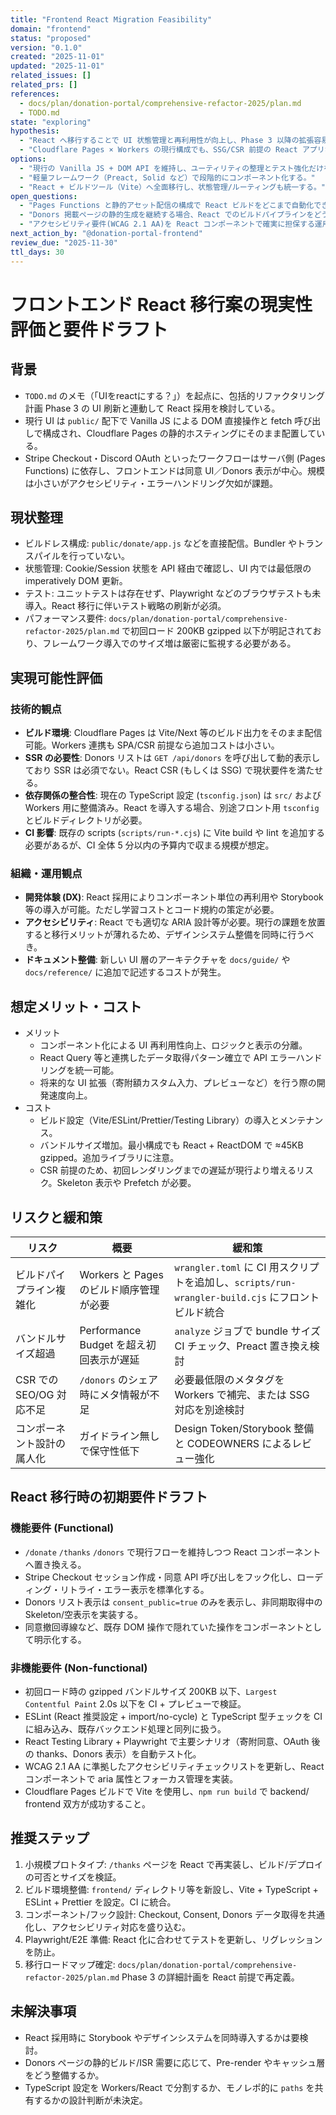 ```yaml
---
title: "Frontend React Migration Feasibility"
domain: "frontend"
status: "proposed"
version: "0.1.0"
created: "2025-11-01"
updated: "2025-11-01"
related_issues: []
related_prs: []
references:
  - docs/plan/donation-portal/comprehensive-refactor-2025/plan.md
  - TODO.md
state: "exploring"
hypothesis:
  - "React へ移行することで UI 状態管理と再利用性が向上し、Phase 3 以降の拡張容易性を高められる。"
  - "Cloudflare Pages × Workers の現行構成でも、SSG/CSR 前提の React アプリならビルド体制を維持できる。"
options:
  - "現行の Vanilla JS + DOM API を維持し、ユーティリティの整理とテスト強化だけを行う。"
  - "軽量フレームワーク（Preact, Solid など）で段階的にコンポーネント化する。"
  - "React + ビルドツール（Vite）へ全面移行し、状態管理/ルーティングも統一する。"
open_questions:
  - "Pages Functions と静的アセット配信の構成で React ビルドをどこまで自動化できるか。"
  - "Donors 掲載ページの静的生成を継続する場合、React でのビルドパイプラインをどう分割するか。"
  - "アクセシビリティ要件(WCAG 2.1 AA)を React コンポーネントで確実に担保する運用は何か。"
next_action_by: "@donation-portal-frontend"
review_due: "2025-11-30"
ttl_days: 30
---
```


# フロントエンド React 移行案の現実性評価と要件ドラフト

## 背景
- `TODO.md` のメモ（「UIをreactにする？」）を起点に、包括的リファクタリング計画 Phase 3 の UI 刷新と連動して React 採用を検討している。
- 現行 UI は `public/` 配下で Vanilla JS による DOM 直接操作と fetch 呼び出しで構成され、Cloudflare Pages の静的ホスティングにそのまま配置している。
- Stripe Checkout・Discord OAuth といったワークフローはサーバ側 (Pages Functions) に依存し、フロントエンドは同意 UI／Donors 表示が中心。規模は小さいがアクセシビリティ・エラーハンドリング欠如が課題。

## 現状整理
- ビルドレス構成: `public/donate/app.js` などを直接配信。Bundler やトランスパイルを行っていない。
- 状態管理: Cookie/Session 状態を API 経由で確認し、UI 内では最低限の imperatively DOM 更新。
- テスト: ユニットテストは存在せず、Playwright などのブラウザテストも未導入。React 移行に伴いテスト戦略の刷新が必須。
- パフォーマンス要件: `docs/plan/donation-portal/comprehensive-refactor-2025/plan.md` で初回ロード 200KB gzipped 以下が明記されており、フレームワーク導入でのサイズ増は厳密に監視する必要がある。

## 実現可能性評価
### 技術的観点
- **ビルド環境**: Cloudflare Pages は Vite/Next 等のビルド出力をそのまま配信可能。Workers 連携も SPA/CSR 前提なら追加コストは小さい。
- **SSR の必要性**: Donors リストは `GET /api/donors` を呼び出して動的表示しており SSR は必須でない。React CSR (もしくは SSG) で現状要件を満たせる。
- **依存関係の整合性**: 現在の TypeScript 設定 (`tsconfig.json`) は `src/` および Workers 用に整備済み。React を導入する場合、別途フロント用 `tsconfig` とビルドディレクトリが必要。
- **CI 影響**: 既存の scripts (`scripts/run-*.cjs`) に Vite build や lint を追加する必要があるが、CI 全体 5 分以内の予算内で収まる規模が想定。

### 組織・運用観点
- **開発体験 (DX)**: React 採用によりコンポーネント単位の再利用や Storybook 等の導入が可能。ただし学習コストとコード規約の策定が必要。
- **アクセシビリティ**: React でも適切な ARIA 設計等が必要。現行の課題を放置すると移行メリットが薄れるため、デザインシステム整備を同時に行うべき。
- **ドキュメント整備**: 新しい UI 層のアーキテクチャを `docs/guide/` や `docs/reference/` に追加で記述するコストが発生。

## 想定メリット・コスト
- メリット
  - コンポーネント化による UI 再利用性向上、ロジックと表示の分離。
  - React Query 等と連携したデータ取得パターン確立で API エラーハンドリングを統一可能。
  - 将来的な UI 拡張（寄附額カスタム入力、プレビューなど）を行う際の開発速度向上。
- コスト
  - ビルド設定（Vite/ESLint/Prettier/Testing Library）の導入とメンテナンス。
  - バンドルサイズ増加。最小構成でも React + ReactDOM で ≈45KB gzipped。追加ライブラリに注意。
  - CSR 前提のため、初回レンダリングまでの遅延が現行より増えるリスク。Skeleton 表示や Prefetch が必要。

## リスクと緩和策
| リスク | 概要 | 緩和策 |
| --- | --- | --- |
| ビルドパイプライン複雑化 | Workers と Pages のビルド順序管理が必要 | `wrangler.toml` に CI 用スクリプトを追加し、`scripts/run-wrangler-build.cjs` にフロントビルド統合 |
| バンドルサイズ超過 | Performance Budget を超え初回表示が遅延 | `analyze` ジョブで bundle サイズ CI チェック、Preact 置き換え検討 |
| CSR での SEO/OG 対応不足 | `/donors` のシェア時にメタ情報が不足 | 必要最低限のメタタグを Workers で補完、または SSG 対応を別途検討 |
| コンポーネント設計の属人化 | ガイドライン無しで保守性低下 | Design Token/Storybook 整備と CODEOWNERS によるレビュー強化 |

## React 移行時の初期要件ドラフト
### 機能要件 (Functional)
- `/donate` `/thanks` `/donors` で現行フローを維持しつつ React コンポーネントへ置き換える。
- Stripe Checkout セッション作成・同意 API 呼び出しをフック化し、ローディング・リトライ・エラー表示を標準化する。
- Donors リスト表示は `consent_public=true` のみを表示し、非同期取得中の Skeleton/空表示を実装する。
- 同意撤回導線など、既存 DOM 操作で隠れていた操作をコンポーネントとして明示化する。

### 非機能要件 (Non-functional)
- 初回ロード時の gzipped バンドルサイズ 200KB 以下、`Largest Contentful Paint` 2.0s 以下を CI + プレビューで検証。
- ESLint (React 推奨設定 + import/no-cycle) と TypeScript 型チェックを CI に組み込み、既存バックエンド処理と同列に扱う。
- React Testing Library + Playwright で主要シナリオ（寄附同意、OAuth 後の thanks、Donors 表示）を自動テスト化。
- WCAG 2.1 AA に準拠したアクセシビリティチェックリストを更新し、React コンポーネントで aria 属性とフォーカス管理を実装。
- Cloudflare Pages ビルドで Vite を使用し、`npm run build` で backend/ frontend 双方が成功すること。

## 推奨ステップ
1. 小規模プロトタイプ: `/thanks` ページを React で再実装し、ビルド/デプロイの可否とサイズを検証。
2. ビルド環境整備: `frontend/` ディレクトリ等を新設し、Vite + TypeScript + ESLint + Prettier を設定。CI に統合。
3. コンポーネント/フック設計: Checkout, Consent, Donors データ取得を共通化し、アクセシビリティ対応を盛り込む。
4. Playwright/E2E 準備: React 化に合わせてテストを更新し、リグレッションを防止。
5. 移行ロードマップ確定: `docs/plan/donation-portal/comprehensive-refactor-2025/plan.md` Phase 3 の詳細計画を React 前提で再定義。

## 未解決事項
- React 採用時に Storybook やデザインシステムを同時導入するかは要検討。
- Donors ページの静的ビルド/ISR 需要に応じて、Pre-render やキャッシュ層をどう整備するか。
- TypeScript 設定を Workers/React で分割するか、モノレポ的に `paths` を共有するかの設計判断が未決定。

